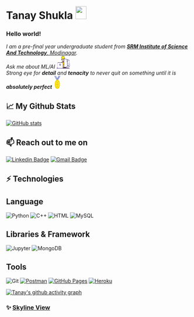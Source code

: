 # Tanay Shukla&nbsp;<img src="https://giphy.com/gifs/dommespace-domme-space-programador-qgQUggAC3Pfv687qPC" width="30px" height="35px">
<h3> Hello world!</h3>
<p>
  <em>
    I am a pre-final year undergraduate student from <a href="https://www.srmup.in/"> <b>SRM Institute of Science And Technology</b>, Modinagar</a>. <br>
    Ask me about ML/AI <img src="https://github.com/salonigupta1/salonigupta1/blob/master/Assets/designer.gif" width="36px"  height="35px"><br> Strong eye for <b>detail</b> and <b>tenacity</b> to never quit on something until it is <b>absolutely perfect</b>&nbsp;<img src="https://github.com/salonigupta1/salonigupta1/blob/master/Assets/Medal.gif" width="20px"  height="35px">
  </em>  
</p>

## 📈 My Github Stats

[![GitHub stats](https://github-readme-stats.vercel.app/api?username=TanayShukla)](https://github.com/anuraghazra/readme-components)

<h2>📫 Reach out to me on</h2>

[![Linkedin Badge](https://img.shields.io/badge/-LinkedIn-blue?style=flat-square&logo=Linkedin&logoColor=white&link=https://www.linkedin.com/in/tanay-shukla/)](https://www.linkedin.com/in/tanay-shukla/)
[![Gmail Badge](https://img.shields.io/badge/-Gmail-c14438?style=flat-square&logo=Gmail&logoColor=white&link=mailto:saloniguptasg12@gmail.com)](mailto:tanay.general@gmail.com)

## ⚡ Technologies

## Language 

![Python](https://img.shields.io/badge/-Python-black?style=flat-square&logo=Python)
![C++](https://img.shields.io/badge/-C++-00599C?style=flat-square&logo=c)
![HTML](https://img.shields.io/badge/-HTML5-E34F26?style=flat-square&logo=html5&logoColor=white)
![MySQL](https://img.shields.io/badge/-MySQL-black?style=flat-square&logo=mysql)

## Libraries & Framework 

![Jupyter](https://img.shields.io/badge/-jupyter-white?style=flat-square&logo=jupyter)
![MongoDB](https://img.shields.io/badge/-mongodb-white?style=flat-square&logo=mongodb)

## Tools

![Git](https://img.shields.io/badge/-Git-black?style=flat-square&logo=git)
<a href="#"><img alt="Postman" src="https://img.shields.io/badge/Postman-FF6C37?logo=postman&logoColor=white"></a>
<a href="#"><img alt="GitHub Pages" src="https://img.shields.io/badge/GitHub%20Pages-%23327FC7.svg?logo=github&logoColor=white"></a> 
<a href="#"><img alt="Heroku" src="https://img.shields.io/badge/Heroku%20-%23430098.svg?logo=heroku&logoColor=white"></a>

[![Tanay's github activity graph](https://github-readme-activity-graph.vercel.app/graph?username=TanayShukla&bg_color=ffffff&color=f2166f&line=f2166f&point=403d3d&area=true&hide_border=true)](https://github.com/ashutosh00710/github-readme-activity-graph)

### ✨ [Skyline View](https://skyline.github.com/tanayshukla/2021)
